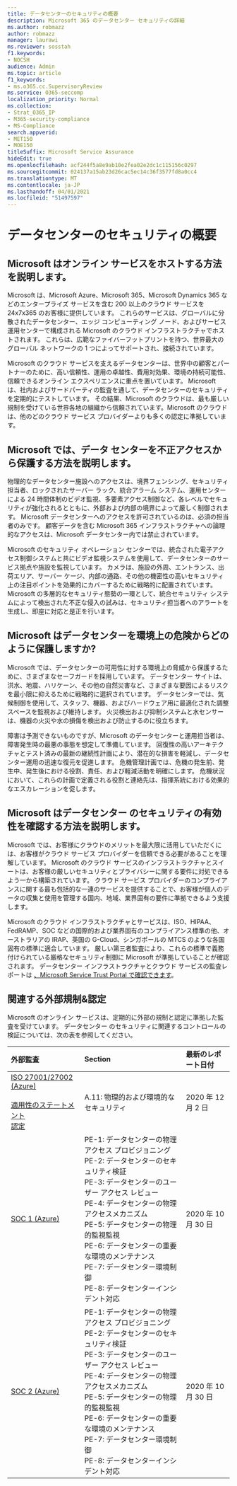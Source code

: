 ```yaml
---
title: データセンターのセキュリティの概要
description: Microsoft 365 のデータセンター セキュリティの詳細
ms.author: robmazz
author: robmazz
manager: laurawi
ms.reviewer: sosstah
f1.keywords:
- NOCSH
audience: Admin
ms.topic: article
f1_keywords:
- ms.o365.cc.SupervisoryReview
ms.service: O365-seccomp
localization_priority: Normal
ms.collection:
- Strat_O365_IP
- M365-security-compliance
- MS-Compliance
search.appverid:
- MET150
- MOE150
titleSuffix: Microsoft Service Assurance
hideEdit: true
ms.openlocfilehash: acf244f5a8e9ab10e2fea02e2dc1c115156c0297
ms.sourcegitcommit: 024137a15ab23d26cac5ec14c36f3577fd8a0cc4
ms.translationtype: MT
ms.contentlocale: ja-JP
ms.lasthandoff: 04/01/2021
ms.locfileid: "51497597"
---
```

# <a name="datacenter-security-overview"></a>データセンターのセキュリティの概要

## <a name="how-does-microsoft-host-its-online-services"></a>Microsoft はオンライン サービスをホストする方法を説明します。

Microsoft は、Microsoft Azure、Microsoft 365、Microsoft Dynamics 365 などのエンタープライズ サービスを含む 200 以上のクラウド サービスを 24x7x365 のお客様に提供しています。 これらのサービスは、グローバルに分散されたデータセンター、エッジ コンピューティング ノード、およびサービス運用センターで構成される Microsoft のクラウド インフラストラクチャでホストされます。 これらは、広範なファイバーフットプリントを持つ、世界最大のグローバル ネットワークの 1 つによってサポートされ、接続されています。

Microsoft のクラウド サービスを支えるデータセンターは、世界中の顧客とパートナーのために、高い信頼性、運用の卓越性、費用対効果、環境の持続可能性、信頼できるオンライン エクスペリエンスに重点を置いています。 Microsoft は、社内およびサードパーティの監査を通して、データセンターのセキュリティを定期的にテストしています。 その結果、Microsoft のクラウドは、最も厳しい規制を受けている世界各地の組織から信頼されています。Microsoft のクラウドは、他のどのクラウド サービス プロバイダーよりも多くの認定に準拠しています。

## <a name="how-does-microsoft-protect-its-datacenters-from-unauthorized-access"></a>Microsoft では、データ センターを不正アクセスから保護する方法を説明します。

物理的なデータセンター施設へのアクセスは、境界フェンシング、セキュリティ担当者、ロックされたサーバー ラック、統合アラーム システム、運用センターによる 24 時間体制のビデオ監視、多要素アクセス制御など、各レベルでセキュリティが強化されるとともに、外部および内部の境界によって厳しく制御されます。 Microsoft データセンターへのアクセスを許可されているのは、必須の担当者のみです。 顧客データを含む Microsoft 365 インフラストラクチャへの論理的なアクセスは、Microsoft データセンター内では禁止されています。

Microsoft のセキュリティ オペレーション センターでは、統合された電子アクセス制御システムと共にビデオ監視システムを使用して、データセンターのサービス拠点や施設を監視しています。 カメラは、施設の外周、エントランス、出荷エリア、サーバー ケージ、内部の通路、その他の機密性の高いセキュリティ上の注目ポイントを効果的にカバーするために戦略的に配置されています。 Microsoft の多層的なセキュリティ態勢の一環として、統合セキュリティ システムによって検出された不正な侵入の試みは、セキュリティ担当者へのアラートを生成し、即座に対応と是正を行います。

## <a name="how-does-microsoft-protect-its-datacenters-from-environmental-hazards"></a>Microsoft はデータセンターを環境上の危険からどのように保護しますか?

Microsoft では、データセンターの可用性に対する環境上の脅威から保護するために、さまざまなセーフガードを採用しています。 データセンター サイトは、洪水、地震、ハリケーン、その他の自然災害など、さまざまな要因によるリスクを最小限に抑えるために戦略的に選択されています。 データセンターでは、気候制御を使用して、スタッフ、機器、およびハードウェア用に最適化された調整スペースを監視および維持します。 火災検出および抑制システムと水センサーは、機器の火災や水の損傷を検出および防止するのに役立ちます。

障害は予測できないものですが、Microsoft のデータセンターと運用担当者は、障害発生時の最悪の事態を想定して準備しています。 回復性の高いアーキテクチャとテスト済みの最新の継続性計画により、潜在的な損害を軽減し、データセンター運用の迅速な復元を促進します。 危機管理計画では、危機の発生前、発生中、発生後における役割、責任、および軽減活動を明確にします。 危機状況において、これらの計画で定義される役割と連絡先は、指揮系統における効果的なエスカレーションを促します。

## <a name="how-does-microsoft-verify-the-effectiveness-of-datacenter-security"></a>Microsoft はデータセンター のセキュリティの有効性を確認する方法を説明します。

Microsoft では、お客様にクラウドのメリットを最大限に活用していただくには、お客様がクラウド サービス プロバイダーを信頼できる必要があることを理解しています。 Microsoft のクラウド サービスのインフラストラクチャとスイートは、お客様の厳しいセキュリティとプライバシーに関する要件に対処できるよう一から構築されています。 クラウド サービス プロバイダーのコンプライアンスに関する最も包括的な一連のサービスを提供することで、お客様が個人のデータの収集と使用を管理する国内、地域、業界固有の要件に準拠できるよう支援します。

Microsoft のクラウド インフラストラクチャとサービスは、ISO、HIPAA、FedRAMP、SOC などの国際的および業界固有のコンプライアンス標準の他、オーストラリアの IRAP、英国の G-Cloud、シンガポールの MTCS のような各国固有の標準に適合しています。 厳しい第三者監査により、これらの標準で義務付けられている厳格なセキュリティ制御に Microsoft が準拠していることが確認されます。  データセンター インフラストラクチャとクラウド サービスの監査レポートは [、Microsoft Service Trust Portal で確認できます](https://servicetrust.microsoft.com/)。

## <a name="related-external-regulations--certifications"></a>関連する外部規制&認定

Microsoft のオンライン サービスは、定期的に外部の規制と認定に準拠した監査を受けています。 データセンター のセキュリティに関連するコントロールの検証については、次の表を参照してください。

| **外部監査** | **Section** | **最新のレポート日付** |
|:--------------------|:------------|:-----------------------|  
| [ISO 27001/27002 (Azure)](https://servicetrust.microsoft.com/ViewPage/MSComplianceGuideV3?command=Download&downloadType=Document&downloadId=e9116047-f327-430c-a83f-166b7e561ad6&tab=7027ead0-3d6b-11e9-b9e1-290b1eb4cdeb&docTab=7027ead0-3d6b-11e9-b9e1-290b1eb4cdeb_ISO_Reports) <br><br> [適用性のステートメント](https://servicetrust.microsoft.com/ViewPage/MSComplianceGuideV3?command=Download&downloadType=Document&downloadId=00af6c3e-7f3e-4e0d-8b0e-79f45ef2cef1&tab=7027ead0-3d6b-11e9-b9e1-290b1eb4cdeb&docTab=7027ead0-3d6b-11e9-b9e1-290b1eb4cdeb_ISO_Reports) <br> [認定](https://servicetrust.microsoft.com/ViewPage/MSComplianceGuideV3?command=Download&downloadType=Document&downloadId=d7af5304-3a31-40e6-9abb-e26352305d41&tab=7027ead0-3d6b-11e9-b9e1-290b1eb4cdeb&docTab=7027ead0-3d6b-11e9-b9e1-290b1eb4cdeb_ISO_Reports) | A.11: 物理的および環境的なセキュリティ | 2020 年 12 月 2 日 |
| [SOC 1 (Azure)](https://servicetrust.microsoft.com/ViewPage/MSComplianceGuideV3?command=Download&downloadType=Document&downloadId=66043614-5628-4e26-83be-057eb3bb026c&tab=7027ead0-3d6b-11e9-b9e1-290b1eb4cdeb&docTab=7027ead0-3d6b-11e9-b9e1-290b1eb4cdeb_SOC_%2F_SSAE_16_Reports) | PE-1: データセンターの物理アクセス プロビジョニング <br> PE-2: データセンターのセキュリティ検証 <br> PE-3: データセンターのユーザー アクセス レビュー <br> PE-4: データセンターの物理アクセスメカニズム <br> PE-5: データセンターの物理的監視監視 <br> PE-6: データセンターの重要な環境のメンテナンス <br> PE-7: データセンター環境制御 <br> PE-8: データセンターインシデント対応 | 2020 年 10 月 30 日 |
| [SOC 2 (Azure)](https://servicetrust.microsoft.com/ViewPage/MSComplianceGuideV3?command=Download&downloadType=Document&downloadId=ce5bfbea-3514-40ae-a8a6-3617106a0b56&tab=7027ead0-3d6b-11e9-b9e1-290b1eb4cdeb&docTab=7027ead0-3d6b-11e9-b9e1-290b1eb4cdeb_SOC_%2F_SSAE_16_Reports) | PE-1: データセンターの物理アクセス プロビジョニング <br> PE-2: データセンターのセキュリティ検証 <br> PE-3: データセンターのユーザー アクセス レビュー <br> PE-4: データセンターの物理アクセスメカニズム <br> PE-5: データセンターの物理的監視監視 <br> PE-6: データセンターの重要な環境のメンテナンス <br> PE-7: データセンター環境制御 <br> PE-8: データセンターインシデント対応 | 2020 年 10 月 30 日 |
